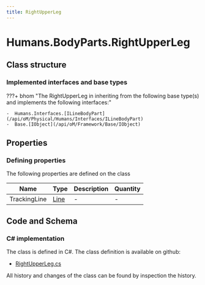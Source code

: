```yaml
---
title: RightUpperLeg
---
```


# Humans.BodyParts.RightUpperLeg



## Class structure

### Implemented interfaces and base types

???+ bhom "The RightUpperLeg in inheriting from the following base type(s) and implements the following interfaces:"

    -  Humans.Interfaces.[ILineBodyPart](/api/oM/Physical/Humans/Interfaces/ILineBodyPart)
    -  Base.[IObject](/api/oM/Framework/Base/IObject)


## Properties



### Defining properties

The following properties are defined on the class

| Name             | Type             | Description      | Quantity         |
|------------------|------------------|------------------|------------------|
| TrackingLine | [Line](/api/oM/Dimensional/Geometry/Line) | - | - |


## Code and Schema

### C# implementation

The class is defined in C#. The class definition is available on github:

- [RightUpperLeg.cs](https://github.com/BHoM/BHoM/blob/develop/Humans_oM/BodyParts\RightUpperLeg.cs)

All history and changes of the class can be found by inspection the history.
